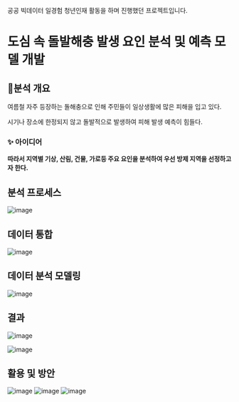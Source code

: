 공공 빅데이터 일경험 청년인재 활동을 하며 진행했던 프로젝트입니다.


# 도심 속 돌발해충 발생 요인 분석 및 예측 모델 개발

## 💁분석 개요

여름철 자주 등장하는 돌해충으로 인해 주민들이 일상생활에 많은 피해을 입고 있다.

시기나 장소에 한정되지 않고 돌발적으로 발생하여 피해 발생 예측이 힘들다.

### ✨ 아이디어

**따라서 지역별 기상, 산림, 건물, 가로등 주요 요인을 분석하여 우선 방제 지역을 선정하고자 한다.**

## 분석 프로세스
![image](https://user-images.githubusercontent.com/55734436/109390461-1ff0fc00-7955-11eb-9170-42729a022653.png)


## 데이터 통합
![image](https://user-images.githubusercontent.com/55734436/109390517-6e05ff80-7955-11eb-87d2-38ea8af27d70.png)


## 데이터 분석 모델링
![image](https://user-images.githubusercontent.com/55734436/113239026-d0e80f00-92e4-11eb-88f5-9bb8c612eb26.png)

## 결과
![image](https://user-images.githubusercontent.com/55734436/113239053-dba2a400-92e4-11eb-9fcf-d23ba4abf947.png)

![image](https://user-images.githubusercontent.com/55734436/113239088-f37a2800-92e4-11eb-96c7-6dce9b3be4bb.png)


## 활용 및 방안

![image](https://user-images.githubusercontent.com/55734436/113239117-05f46180-92e5-11eb-8a20-8bed10ae4c62.png)
![image](https://user-images.githubusercontent.com/55734436/113239142-1573aa80-92e5-11eb-9466-3f565780bab1.png)
![image](https://user-images.githubusercontent.com/55734436/113239158-1ad0f500-92e5-11eb-8d43-cf7dc9412d4d.png)

